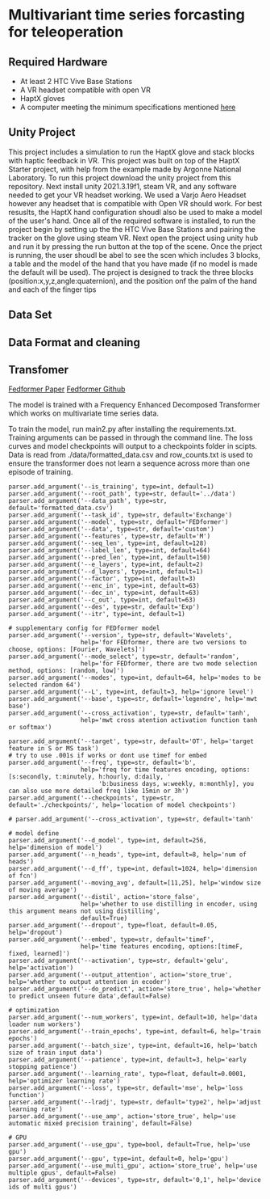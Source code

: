# Multivariant time series forcasting for teleoperation
## Required Hardware
- At least 2 HTC Vive Base Stations
- A VR headset compatible with open VR 
- HaptX gloves 
- A computer meeting the minimum specifications mentioned [here](http://support.haptx.com/docs/sdk/page_system_requirements.html) 
## Unity Project
This project includes a simulation to run the HaptX glove and stack blocks with haptic feedback in VR. This project was built on top of the HaptX Starter project, with help from the example made by Argonne National Laboratory. To run this project download the unity project from this repository. Next install unity 2021.3.19f1, steam VR, and any software needed to get your VR headset working. We used a Varjo Aero Headset however any headset that is compatible with Open VR should work. For best resuslts, the HaptX hand configuration shoudl also be used to make a model of the user's hand. Once all of the required software is installed, to run the project begin by setting up the the HTC Vive Base Stations and pairing the tracker on the glove using steam VR. Next open the project using unity hub and run it by pressing the run button at the top of the scene. Once the prject is running, the user shoudl be abel to see the scen which includes 3 blocks, a table and the model of the hand that you have made (if no model is made the default will be used). The  project is designed to track the three blocks (position:x,y,z,angle:quaternion), and the position onf the palm of the hand and each of the finger tips 
## Data Set
## Data Format and cleaning
## Transfomer
[Fedformer Paper](https://arxiv.org/abs/2201.12740)
[Fedformer Github](https://github.com/MAZiqing/FEDformer)

The model is trained with a Frequency Enhanced Decomposed Transformer which works on multivariate time series data.

To train the model, run main2.py after installing the requirements.txt. Training arguments can be passed in through the command line.
The loss curves and model checkpoints will output to a checkpoints folder in scipts.
Data is read from ./data/formatted_data.csv and row_counts.txt is used to ensure the transformer does not learn a sequence across more than one episode of training.

    parser.add_argument('--is_training', type=int, default=1)
    parser.add_argument('--root_path', type=str, default='../data')
    parser.add_argument('--data_path', type=str, default='formatted_data.csv')
    parser.add_argument('--task_id', type=str, default='Exchange')
    parser.add_argument('--model', type=str, default='FEDformer')
    parser.add_argument('--data', type=str, default='custom')
    parser.add_argument('--features', type=str, default='M')
    parser.add_argument('--seq_len', type=int, default=128)
    parser.add_argument('--label_len', type=int, default=64)
    parser.add_argument('--pred_len', type=int, default=150)
    parser.add_argument('--e_layers', type=int, default=2)
    parser.add_argument('--d_layers', type=int, default=1)
    parser.add_argument('--factor', type=int, default=3)
    parser.add_argument('--enc_in', type=int, default=63)
    parser.add_argument('--dec_in', type=int, default=63)
    parser.add_argument('--c_out', type=int, default=63)
    parser.add_argument('--des', type=str, default='Exp')
    parser.add_argument('--itr', type=int, default=1)

    # supplementary config for FEDformer model
    parser.add_argument('--version', type=str, default='Wavelets',
                        help='for FEDformer, there are two versions to choose, options: [Fourier, Wavelets]')
    parser.add_argument('--mode_select', type=str, default='random',
                        help='for FEDformer, there are two mode selection method, options: [random, low]')
    parser.add_argument('--modes', type=int, default=64, help='modes to be selected random 64')
    parser.add_argument('--L', type=int, default=3, help='ignore level')
    parser.add_argument('--base', type=str, default='legendre', help='mwt base')
    parser.add_argument('--cross_activation', type=str, default='tanh',
                        help='mwt cross atention activation function tanh or softmax')

    parser.add_argument('--target', type=str, default='OT', help='target feature in S or MS task')
    # try to use .001s if works or dont use timef for embed
    parser.add_argument('--freq', type=str, default='b',
                        help='freq for time features encoding, options:[s:secondly, t:minutely, h:hourly, d:daily, '
                             'b:business days, w:weekly, m:monthly], you can also use more detailed freq like 15min or 3h')
    parser.add_argument('--checkpoints', type=str, default='./checkpoints/', help='location of model checkpoints')

    # parser.add_argument('--cross_activation', type=str, default='tanh'

    # model define
    parser.add_argument('--d_model', type=int, default=256, help='dimension of model')
    parser.add_argument('--n_heads', type=int, default=8, help='num of heads')
    parser.add_argument('--d_ff', type=int, default=1024, help='dimension of fcn')
    parser.add_argument('--moving_avg', default=[11,25], help='window size of moving average')
    parser.add_argument('--distil', action='store_false',
                        help='whether to use distilling in encoder, using this argument means not using distilling',
                        default=True)
    parser.add_argument('--dropout', type=float, default=0.05, help='dropout')
    parser.add_argument('--embed', type=str, default='timeF',
                        help='time features encoding, options:[timeF, fixed, learned]')
    parser.add_argument('--activation', type=str, default='gelu', help='activation')
    parser.add_argument('--output_attention', action='store_true', help='whether to output attention in ecoder')
    parser.add_argument('--do_predict', action='store_true', help='whether to predict unseen future data',default=False)

    # optimization
    parser.add_argument('--num_workers', type=int, default=10, help='data loader num workers')
    parser.add_argument('--train_epochs', type=int, default=6, help='train epochs')
    parser.add_argument('--batch_size', type=int, default=16, help='batch size of train input data')
    parser.add_argument('--patience', type=int, default=3, help='early stopping patience')
    parser.add_argument('--learning_rate', type=float, default=0.0001, help='optimizer learning rate')
    parser.add_argument('--loss', type=str, default='mse', help='loss function')
    parser.add_argument('--lradj', type=str, default='type2', help='adjust learning rate')
    parser.add_argument('--use_amp', action='store_true', help='use automatic mixed precision training', default=False)

    # GPU
    parser.add_argument('--use_gpu', type=bool, default=True, help='use gpu')
    parser.add_argument('--gpu', type=int, default=0, help='gpu')
    parser.add_argument('--use_multi_gpu', action='store_true', help='use multiple gpus', default=False)
    parser.add_argument('--devices', type=str, default='0,1', help='device ids of multi gpus')
